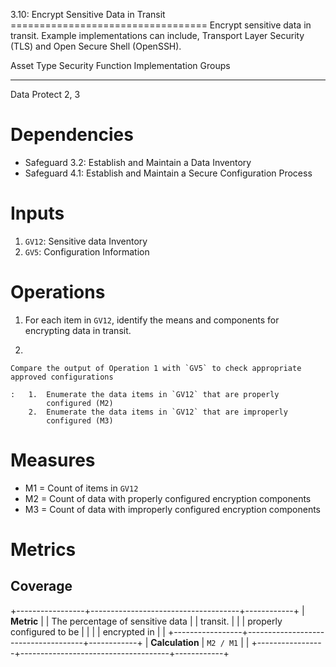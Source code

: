 3.10: Encrypt Sensitive Data in Transit
================================== Encrypt sensitive data in transit.
Example implementations can include, Transport Layer Security (TLS) and
Open Secure Shell (OpenSSH).

  Asset Type   Security Function   Implementation Groups
  ------------ ------------------- -----------------------
  Data         Protect             2, 3

# Dependencies

-   Safeguard 3.2: Establish and Maintain a Data Inventory
-   Safeguard 4.1: Establish and Maintain a Secure Configuration Process

# Inputs

1.  `GV12`: Sensitive data Inventory
2.  `GV5`: Configuration Information

# Operations

1.  For each item in `GV12`, identify the means and components for
    encrypting data in transit.

2.  

    Compare the output of Operation 1 with `GV5` to check appropriate approved configurations

    :   1.  Enumerate the data items in `GV12` that are properly
            configured (M2)
        2.  Enumerate the data items in `GV12` that are improperly
            configured (M3)

# Measures

-   M1 = Count of items in `GV12`
-   M2 = Count of data with properly configured encryption components
-   M3 = Count of data with improperly configured encryption components

# Metrics

## Coverage

+-----------------+-------------------------------------+------------+
| **Metric**      | | The percentage of sensitive data  | | transit. |
|                 |   properly configured to be         |            |
|                 |   encrypted in                      |            |
+-----------------+-------------------------------------+------------+
| **Calculation** | `M2 / M1`                           |            |
+-----------------+-------------------------------------+------------+
